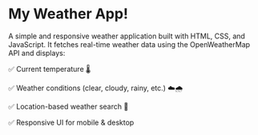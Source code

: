 # My Weather App!

A simple and responsive weather application built with HTML, CSS, and JavaScript.
It fetches real-time weather data using the OpenWeatherMap API and displays:

✅ Current temperature 🌡️


✅ Weather conditions (clear, cloudy, rainy, etc.) ☁️🌧️


✅ Location-based weather search 📍


✅ Responsive UI for mobile & desktop
